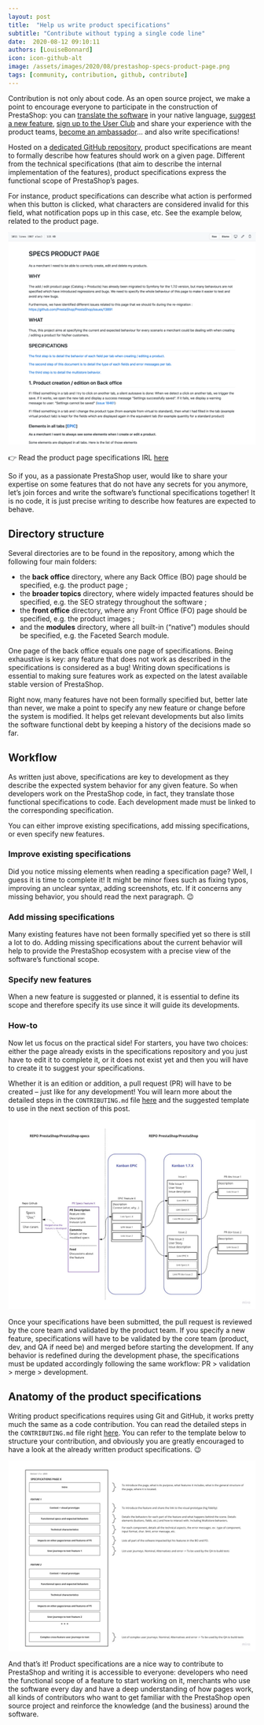 ```yaml
---
layout: post
title:  "Help us write product specifications"
subtitle: "Contribute without typing a single code line"
date:  2020-08-12 09:10:11
authors: [LouiseBonnard]
icon: icon-github-alt
image: /assets/images/2020/08/prestashop-specs-product-page.png
tags: [community, contribution, github, contribute]
---
```


Contribution is not only about code. As an open source project, we make a point to encourage everyone to participate in the construction of PrestaShop: you can [translate the software](https://crowdin.com/project/prestashop-official) in your native language, [suggest a new feature](https://github.com/PrestaShop/PrestaShop/issues/new/choose), [sign up to the User Club](https://www.prestashop.com/en/club) and share your experience with the product teams, [become an ambassador](http://ambassadors.prestashop.com)... and also write specifications!

Hosted on a [dedicated GitHub repository](https://github.com/PrestaShop/prestashop-specs), product specifications are meant to formally describe how features should work on a given page. Different from the technical specifications (that aim to describe the internal implementation of the features), product specifications express the functional scope of PrestaShop’s pages.

For instance, product specifications can describe what action is performed when this button is clicked, what characters are considered invalid for this field, what notification pops up in this case, etc. See the example below, related to the product page.

![PrestaShop Product Page Specifications](/assets/images/2020/08/prestashop-specs-product-page.png)


:point_right: Read the product page specifications IRL [here](https://github.com/PrestaShop/prestashop-specs/blob/master/back-office/catalog/products/catalog-products-add-edit.md)

So if you, as a passionate PrestaShop user, would like to share your expertise on some features that do not have any secrets for you anymore, let’s join forces and write the software’s functional specifications together! It is no code, it is just precise writing to describe how features are expected to behave.


## Directory structure

Several directories are to be found in the repository, among which the following four main folders:

- the **back office** directory, where any Back Office (BO) page should be specified, e.g. the product page ;
- the **broader topics** directory, where widely impacted features should be specified, e.g. the SEO strategy throughout the software ;
- the **front office** directory, where any Front Office (FO) page should be specified, e.g. the product images ;
- and the **modules** directory, where all built-in (“native”) modules should be specified, e.g. the Faceted Search module.

One page of the back office equals one page of specifications. Being exhaustive is key: any feature that does not work as described in the specifications is considered as a bug! Writing down specifications is essential to making sure features work as expected on the latest available stable version of PrestaShop.

Right now, many features have not been formally specified but, better late than never, we make a point to specify any new feature or change before the system is modified. It helps get relevant developments but also limits the software functional debt by keeping a history of the decisions made so far.


## Workflow

As written just above, specifications are key to development as they describe the expected system behavior for any given feature. So when developers work on the PrestaShop code, in fact, they translate those functional specifications to code. Each development made must be linked to the corresponding specification.

You can either improve existing specifications, add missing specifications, or even specify new features.


### Improve existing specifications

Did you notice missing elements when reading a specification page? Well, I guess it is time to complete it! It might be minor fixes such as fixing typos, improving an unclear syntax, adding screenshots, etc. If it concerns any missing behavior, you should read the next paragraph. 😉


### Add missing specifications

Many existing features have not been formally specified yet so there is still a lot to do. Adding missing specifications about the current behavior will help to provide the PrestaShop ecosystem with a precise view of the software’s functional scope.


### Specify new features

When a new feature is suggested or planned, it is essential to define its scope and therefore specify its use since it will guide its developments.


### How-to

Now let us focus on the practical side! For starters, you have two choices: either the page already exists in the specifications repository and you just have to edit it to complete it, or it does not exist yet and then you will have to create it to suggest your specifications.

Whether it is an edition or addition, a pull request (PR) will have to be created – just like for any development! You will learn more about the detailed steps in the `CONTRIBUTING.md` file [here](https://github.com/PrestaShop/prestashop-specs/blob/master/CONTRIBUTING.md#process-to-follow) and the suggested template to use in the next section of this post.

![PrestaShop Product Specifications Management](/assets/images/2020/08/prestashop-specs-management.jpg)

Once your specifications have been submitted, the pull request is reviewed by the core team and validated by the product team. If you specify a new feature, specifications will have to be validated by the core team (product, dev, and QA if need be) and merged before starting the development. If any behavior is redefined during the development phase, the specifications must be updated accordingly following the same workflow: PR > validation > merge > development.


## Anatomy of the product specifications

Writing product specifications requires using Git and GitHub, it works pretty much the same as a code contribution. You can read the detailed steps in the `CONTRIBUTING.md` file right [here](https://github.com/PrestaShop/prestashop-specs/blob/master/CONTRIBUTING.md). You can refer to the template below to structure your contribution, and obviously you are greatly encouraged to have a look at the already written product specifications. 😉

![PrestaShop Product Specifications Template](/assets/images/2020/08/prestashop-specs-template.jpg)

And that’s it! Product specifications are a nice way to contribute to PrestaShop and writing it is accessible to everyone: developers who need the functional scope of a feature to start working on it, merchants who use the software every day and have a deep understanding of how pages work, all kinds of contributors who want to get familiar with the PrestaShop open source project and reinforce the knowledge (and the business) around the software. 

